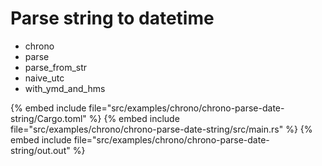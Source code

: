 # Parse string to datetime

* chrono
* parse
* parse_from_str
* naive_utc
* with_ymd_and_hms

{% embed include file="src/examples/chrono/chrono-parse-date-string/Cargo.toml" %}
{% embed include file="src/examples/chrono/chrono-parse-date-string/src/main.rs" %}
{% embed include file="src/examples/chrono/chrono-parse-date-string/out.out" %}

